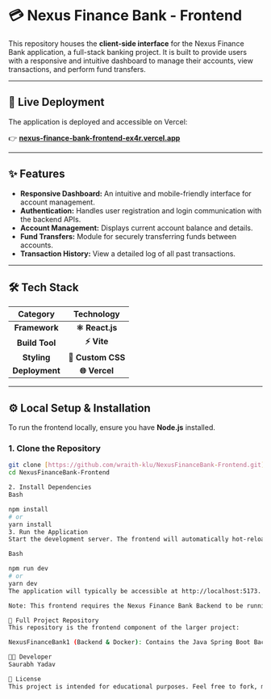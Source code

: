 # 💳 Nexus Finance Bank - Frontend

This repository houses the **client-side interface** for the Nexus Finance Bank application, a full-stack banking project. It is built to provide users with a responsive and intuitive dashboard to manage their accounts, view transactions, and perform fund transfers.

---

## 🚀 Live Deployment

The application is deployed and accessible on Vercel:

👉 **[nexus-finance-bank-frontend-ex4r.vercel.app](https://nexus-finance-bank-frontend-ex4r.vercel.app)**

---

## ✨ Features

* **Responsive Dashboard:** An intuitive and mobile-friendly interface for account management.
* **Authentication:** Handles user registration and login communication with the backend APIs.
* **Account Management:** Displays current account balance and details.
* **Fund Transfers:** Module for securely transferring funds between accounts.
* **Transaction History:** View a detailed log of all past transactions.

---

## 🛠️ Tech Stack

| Category | Technology |
| :---: | :---: |
| **Framework** | **⚛️ React.js** |
| **Build Tool** | **⚡ Vite** |
| **Styling** | **🎨 Custom CSS** |
| **Deployment** | **🌐 Vercel** |

---

## ⚙️ Local Setup & Installation

To run the frontend locally, ensure you have **Node.js** installed.

### 1. Clone the Repository

```bash
git clone [https://github.com/wraith-klu/NexusFinanceBank-Frontend.git](https://github.com/wraith-klu/NexusFinanceBank-Frontend.git)
cd NexusFinanceBank-Frontend

2. Install Dependencies
Bash

npm install
# or
yarn install
3. Run the Application
Start the development server. The frontend will automatically hot-reload upon saving changes.

Bash

npm run dev
# or
yarn dev
The application will typically be accessible at http://localhost:5173.

Note: This frontend requires the Nexus Finance Bank Backend to be running and accessible (defaulting to http://localhost:2020) to function correctly.

🔗 Full Project Repository
This repository is the frontend component of the larger project:

NexusFinanceBank1 (Backend & Docker): Contains the Java Spring Boot Backend, MySQL database configuration, and Docker Compose files for the complete, containerized setup.

🧑‍💻 Developer
Saurabh Yadav

📜 License
This project is intended for educational purposes. Feel free to fork, modify, and enhance!

